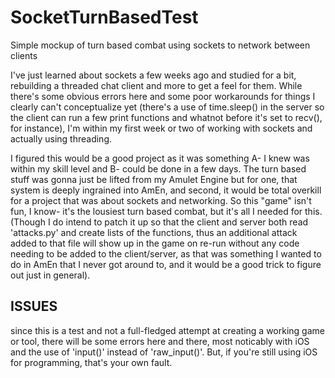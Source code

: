 # SocketTurnBasedTest
Simple mockup of turn based combat using sockets to network between clients

I've just learned about sockets a few weeks ago and studied for a bit, rebuilding a threaded chat client and more to get a feel for them. While there's some obvious errors here and some poor workarounds for things I clearly can't conceptualize yet (there's a use of time.sleep() in the server so the client can run a few print functions and whatnot before it's set to recv(), for instance), I'm within my first week or two of working with sockets and actually using threading.

I figured this would be a good project as it was something A- I knew was within my skill level and B- could be done in a few days. The turn based stuff was gonna just be lifted from my Amulet Engine but for one, that system is deeply ingrained into AmEn, and second, it would be total overkill for a project that was about sockets and networking. So this "game" isn't fun, I know- it's the lousiest turn based combat, but it's all I needed for this. (Though I do intend to patch it up so that the client and server both read 'attacks.py' and create lists of the functions, thus an additional attack added to that file will show up in the game on re-run without any code needing to be added to the client/server, as that was something I wanted to do in AmEn that I never got around to, and it would be a good trick to figure out just in general).


## ISSUES ##
since this is a test and not a full-fledged attempt at creating a working game or tool, there will be some errors here and there, most noticably with iOS and the use of 'input()' instead of 'raw_input()'. But, if you're still using iOS for programming, that's your own fault. 

